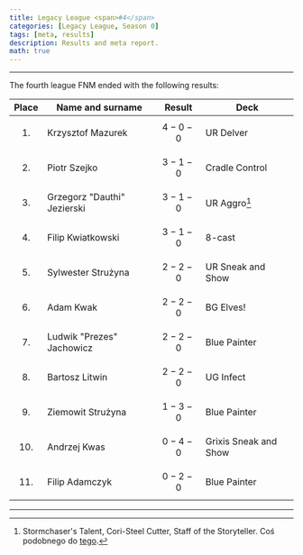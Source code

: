 ```yaml
---
title: Legacy League <span>#4</span>
categories: [Legacy League, Season 0]
tags: [meta, results]
description: Results and meta report.
math: true
---
```


---

The fourth league FNM ended with the following results:

|   Place   | Name and surname            | Result      | Deck                  |
|:---------:|-----------------------------|-------------|-----------------------|
| $$ 1. $$  | Krzysztof Mazurek           | $$ 4-0-0 $$ | UR Delver             |
| $$ 2. $$  | Piotr Szejko                | $$ 3-1-0 $$ | Cradle Control        |
| $$ 3. $$  | Grzegorz "Dauthi" Jezierski | $$ 3-1-0 $$ | UR Aggro[^otters]     |
| $$ 4. $$  | Filip Kwiatkowski           | $$ 3-1-0 $$ | 8-cast                |
| $$ 5. $$  | Sylwester Strużyna          | $$ 2-2-0 $$ | UR Sneak and Show     |
| $$ 6. $$  | Adam Kwak                   | $$ 2-2-0 $$ | BG Elves!             |
| $$ 7. $$  | Ludwik "Prezes" Jachowicz   | $$ 2-2-0 $$ | Blue Painter          |
| $$ 8. $$  | Bartosz Litwin              | $$ 2-2-0 $$ | UG Infect             |
| $$ 9. $$  | Ziemowit Strużyna           | $$ 1-3-0 $$ | Blue Painter          |
| $$ 10. $$ | Andrzej Kwas                | $$ 0-4-0 $$ | Grixis Sneak and Show |
| $$ 11. $$ | Filip Adamczyk              | $$ 0-2-0 $$ | Blue Painter          |

[^otters]: &#8288;<mtg-card>Stormchaser's Talent</mtg-card>, &#8288;<mtg-card>Cori-Steel Cutter</mtg-card>, &#8288;<mtg-card>Staff of the Storyteller</mtg-card>. Coś podobnego do [tego](https://www.mtgtop8.com/event?e=66054&d=699667&f=LE).

---
